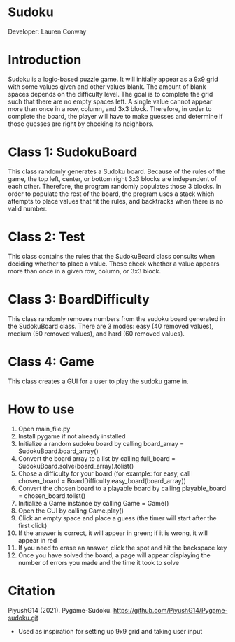# Sudoku
Developer: Lauren Conway

# Introduction
Sudoku is a logic-based puzzle game. It will initially appear as a 9x9 grid with some values given and other values blank. The amount of blank spaces depends on the difficulty level. The goal is to complete the grid such that there are no empty spaces left. A single value cannot appear more than once in a row, column, and 3x3 block. Therefore, in order to complete the board, the player will have to make guesses and determine if those guesses are right by checking its neighbors.

# Class 1: SudokuBoard
This class randomly generates a Sudoku board. Because of the rules of the game, the top left, center, or bottom right 3x3 blocks are independent of each other. Therefore, the program randomly populates those 3 blocks. In order to populate the rest of the board, the program uses a stack which attempts to place values that fit the rules, and backtracks when there is no valid number.

# Class 2: Test
This class contains the rules that the SudokuBoard class consults when deciding whether to place a value. These check whether a value appears more than once in a given row, column, or 3x3 block.

# Class 3: BoardDifficulty
This class randomly removes numbers from the sudoku board generated in the SudokuBoard class. There are 3 modes: easy (40 removed values), medium (50 removed values), and hard (60 removed values).

# Class 4: Game
This class creates a GUI for a user to play the sudoku game in.

# How to use
1) Open main_file.py
2) Install pygame if not already installed
3) Initialize a random sudoku board by calling board_array = SudokuBoard.board_array()
4) Convert the board array to a list by calling full_board = SudokuBoard.solve(board_array).tolist()
5) Chose a difficulty for your board (for example: for easy, call chosen_board = BoardDifficulty.easy_board(board_array))
6) Convert the chosen board to a playable board by calling playable_board = chosen_board.tolist()
7) Initialize a Game instance by calling Game = Game()
8) Open the GUI by calling Game.play()
9) Click an empty space and place a guess (the timer will start after the first click)
10) If the answer is correct, it will appear in green; if it is wrong, it will appear in red
11) If you need to erase an answer, click the spot and hit the backspace key
12) Once you have solved the board, a page will appear displaying the number of errors you made and the time it took to solve

# Citation
PiyushG14 (2021). Pygame-Sudoku. https://github.com/PiyushG14/Pygame-sudoku.git
- Used as inspiration for setting up 9x9 grid and taking user input
